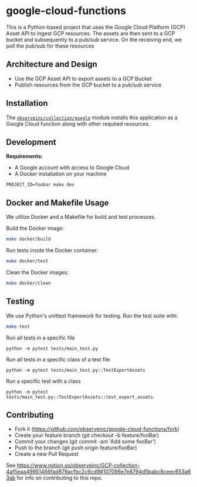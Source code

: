 # google-cloud-functions

This is a Python-based project that uses the Google Cloud Platform (GCP) Asset API
to ingest GCP resources. The assets are then sent to a GCP bucket and subsequently
to a pub/sub service. On the receiving end, we poll the pub/sub for these resources

## Architecture and Design

- Use the GCP Asset API to export assets to a GCP Bucket
- Publish resources from the GCP bucket to a pub/sub service

## Installation

The [`observeinc/collection/google`](https://registry.terraform.io/modules/observeinc/collection/google/latest) module installs this application as a Google Cloud function along with other required resources.


## Development

**Requirements:**
- A Google account with access to Google Cloud
- A Docker installation on your machine

```
PROJECT_ID=foobar make dev
```

## Docker and Makefile Usage

We utilize Docker and a Makefile for build and test processes.

Build the Docker image:

```sh
make docker/build
```

Run tests inside the Docker container:
```sh
make docker/test
```

Clean the Docker images:
```sh
make docker/clean
```

## Testing

We use Python's unittest framework for testing. Run the test suite with:
```sh
make test
```

Run all tests in a specific file
```
python -m pytest tests/main_test.py
```

Run all tests in a specific class of a test file
```
python -m pytest tests/main_test.py::TestExportAssets
```

Run a specific test with a class
```
python -m pytest tests/main_test.py::TestExportAssets::test_export_assets
```

## Contributing

- Fork it (https://github.com/observeinc/google-cloud-functions/fork)
- Create your feature branch (git checkout -b feature/fooBar)
- Commit your changes (git commit -am 'Add some fooBar')
- Push to the branch (git push origin feature/fooBar)
- Create a new Pull Request

See https://www.notion.so/observeinc/GCP-collection-4af5eaa49951466fad879acfbc2c6cd9#107096e7e8794d5babc8ceec653a63ab
for info on contributing to this repo.
